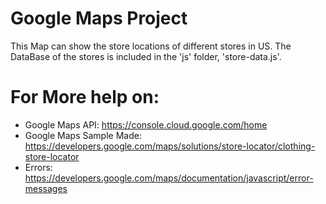 # Google Maps Project

This Map can show the store locations of different stores in US. The DataBase of the stores is included in the 'js' folder, 'store-data.js'.

# For More help on:
* Google Maps API: https://console.cloud.google.com/home
* Google Maps Sample Made: https://developers.google.com/maps/solutions/store-locator/clothing-store-locator
* Errors: https://developers.google.com/maps/documentation/javascript/error-messages
